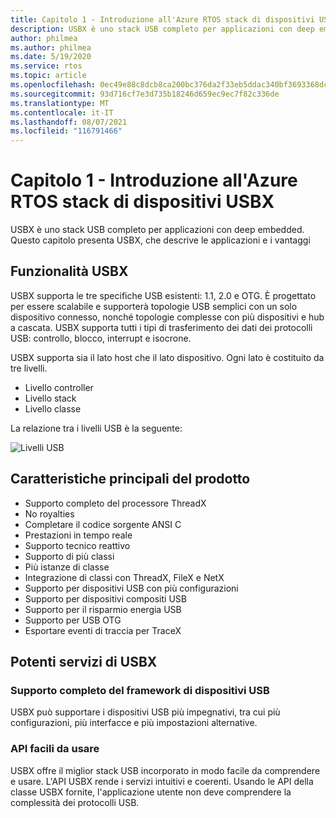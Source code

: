 ```yaml
---
title: Capitolo 1 - Introduzione all'Azure RTOS stack di dispositivi USBX
description: USBX è uno stack USB completo per applicazioni con deep embedded. Questo capitolo presenta USBX, che ne descrive i vantaggi e l'applicazione.
author: philmea
ms.author: philmea
ms.date: 5/19/2020
ms.service: rtos
ms.topic: article
ms.openlocfilehash: 0ec49e88c8dcb8ca200bc376da2f33eb5ddac340bf3693368dc3508f68220765
ms.sourcegitcommit: 93d716cf7e3d735b18246d659ec9ec7f82c336de
ms.translationtype: MT
ms.contentlocale: it-IT
ms.lasthandoff: 08/07/2021
ms.locfileid: "116791466"
---
```

# <a name="chapter-1---introduction-to-azure-rtos-usbx-device-stack"></a>Capitolo 1 - Introduzione all'Azure RTOS stack di dispositivi USBX

USBX è uno stack USB completo per applicazioni con deep embedded. Questo capitolo presenta USBX, che descrive le applicazioni e i vantaggi 

## <a name="usbx-features"></a>Funzionalità USBX

USBX supporta le tre specifiche USB esistenti: 1.1, 2.0 e OTG. È progettato per essere scalabile e supporterà topologie USB semplici con un solo dispositivo connesso, nonché topologie complesse con più dispositivi e hub a cascata. USBX supporta tutti i tipi di trasferimento dei dati dei protocolli USB: controllo, blocco, interrupt e isocrone.

USBX supporta sia il lato host che il lato dispositivo. Ogni lato è costituito da tre livelli.

- Livello controller
- Livello stack
- Livello classe

La relazione tra i livelli USB è la seguente:

![Livelli USB](media/usbx-device-stack/usb-layers.png)

## <a name="product-highlights"></a>Caratteristiche principali del prodotto

- Supporto completo del processore ThreadX
- No royalties
- Completare il codice sorgente ANSI C
- Prestazioni in tempo reale
- Supporto tecnico reattivo
- Supporto di più classi
- Più istanze di classe
- Integrazione di classi con ThreadX, FileX e NetX
- Supporto per dispositivi USB con più configurazioni
- Supporto per dispositivi compositi USB
- Supporto per il risparmio energia USB
- Supporto per USB OTG
- Esportare eventi di traccia per TraceX

## <a name="powerful-services-of-usbx"></a>Potenti servizi di USBX

### <a name="complete-usb-device-framework-support"></a>Supporto completo del framework di dispositivi USB

USBX può supportare i dispositivi USB più impegnativi, tra cui più configurazioni, più interfacce e più impostazioni alternative.

### <a name="easy-to-use-apis"></a>API facili da usare

USBX offre il miglior stack USB incorporato in modo facile da comprendere e usare. L'API USBX rende i servizi intuitivi e coerenti. Usando le API della classe USBX fornite, l'applicazione utente non deve comprendere la complessità dei protocolli USB.
